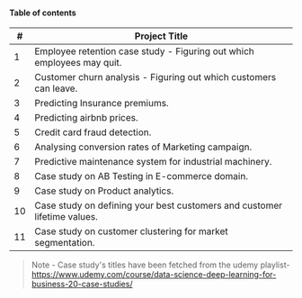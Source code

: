 #### Table of contents
| # | Project Title |
|---|--------------|
| 1 | Employee retention case study - Figuring out which employees may quit. |
| 2 | Customer churn analysis - Figuring out which customers can leave. |
| 3 | Predicting Insurance premiums. |
| 4 | Predicting airbnb prices. |
| 5 | Credit card fraud detection. |
| 6 | Analysing conversion rates of Marketing campaign. |
| 7 | Predictive maintenance system for industrial machinery. |
| 8 | Case study on AB Testing in E-commerce domain. |
| 9 | Case study on Product analytics. |
| 10 | Case study on defining your best customers and customer lifetime values. |
| 11 | Case study on customer clustering for market segmentation. |


> Note - Case study's titles have been fetched from the udemy playlist- https://www.udemy.com/course/data-science-deep-learning-for-business-20-case-studies/